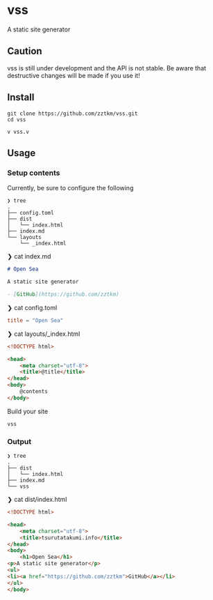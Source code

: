 # vss

A static site generator

## Caution

vss is still under development and the API is not stable.
Be aware that destructive changes will be made if you use it!


## Install

```
git clone https://github.com/zztkm/vss.git
cd vss

v vss.v
```

## Usage

### Setup contents

Currently, be sure to configure the following

```
❯ tree  
.
├── config.toml
├── dist
│   └── index.html
├── index.md
└── layouts
    └── _index.html
```

❯ cat index.md
```markdown
# Open Sea

A static site generator

- [GitHub](https://github.com/zztkm)
```

❯ cat config.toml 
```toml
title = "Open Sea"
```

❯ cat layouts/_index.html 
```html
<!DOCTYPE html>

<head>
    <meta charset="utf-8">
    <title>@title</title>
</head>
<body>
    @contents
</body>
```

Build your site
```
vss
```

### Output

```
❯ tree
.
├── dist
│   └── index.html
├── index.md
└── vss
```

❯ cat dist/index.html 
```html
<!DOCTYPE html>

<head>
    <meta charset="utf-8">
    <title>tsurutatakumi.info</title>
</head>
<body>
    <h1>Open Sea</h1>
<p>A static site generator</p>
<ul>
<li><a href="https://github.com/zztkm">GitHub</a></li>
</ul>
</body>
```